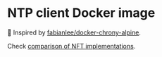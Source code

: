 NTP client Docker image
===========================

:wrench: Inspired by [fabianlee/docker-chrony-alpine](https://github.com/fabianlee/docker-chrony-alpine).

Check [comparison of NFT implementations](https://chrony.tuxfamily.org/comparison.html).

